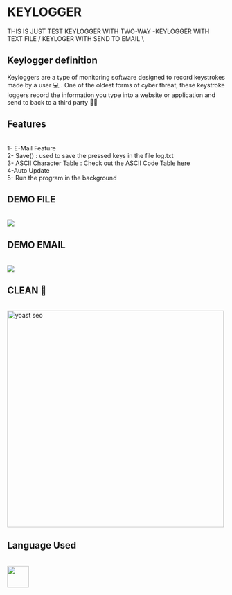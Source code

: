 # KEYLOGGER
THIS IS JUST TEST KEYLOGGER WITH TWO-WAY -KEYLOGGER WITH TEXT FILE / KEYLOGER WITH SEND TO EMAIL \
<h2>Keylogger definition</h2>
Keyloggers are a type of monitoring software designed to record keystrokes made by a user 💻 . One of the oldest forms of cyber threat, these keystroke loggers record the information you type into a website or application and send to back to a third party 👩‍💻


<h2>Features</h2><br>
 1- E-Mail Feature<br>
 2- Save() : used to save the pressed keys in the file log.txt<br>
 3- ASCII Character Table : Check out the ASCII Code Table <a href="https://en.cppreference.com/w/cpp/language/ascii">here</a><br>
 4-Auto Update<br>
 5- Run the program in the background <br> 
 
 <h2>DEMO FILE </h2><br>
<img src="https://user-images.githubusercontent.com/96621718/155440586-747b1a50-50f5-4526-bec6-a45d8812a586.gif" >

<h2>DEMO EMAIL </h2><br>
<img src="https://user-images.githubusercontent.com/96621718/155441601-88281316-95ce-49c8-ab3d-49a77db661c2.gif" >

<h2>CLEAN 💯</h2><br>
<img src="https://user-images.githubusercontent.com/96621718/155442375-fb453418-f2d5-49f4-877c-6f8c856fdece.png" alt="yoast seo" height="500" width="500"/>

 <h2>Language Used</h2><br>
 <img src="https://camo.githubusercontent.com/5ff8c4958c84d260a95ab0a2413c37728b9f43c25c5f82e20ca9c0918a76e84d/68747470733a2f2f75706c6f61642e77696b696d656469612e6f72672f77696b6970656469612f636f6d6d6f6e732f7468756d622f312f31382f49534f5f432532422532425f4c6f676f2e7376672f3132303070782d49534f5f432532422532425f4c6f676f2e7376672e706e67" width="50" data-canonical-src="https://upload.wikimedia.org/wikipedia/commons/thumb/1/18/ISO_C%2B%2B_Logo.svg/1200px-ISO_C%2B%2B_Logo.svg.png" style="max-width: 100%;">








 



